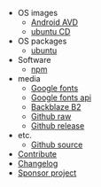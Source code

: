- OS images
  - [Android AVD](os-images/android-avd.md)
  - [ubuntu CD](os-images/ubuntu-cd.md)
- OS packages
  - [ubuntu](os-packages/ubuntu.md)
- Software
  - [npm](software/npm.md)
- media
  - [Google fonts](media/google-fonts.md)
  - [Google fonts api](media/google-fonts-api.md)
  - [Backblaze B2](media/backblaze-b2.md)
  - [Github raw](media/github-raw.md)
  - [Github release](media/github-release.md)
- etc.
  - [Github source](etc/github-source.md)
- [Contribute](template/new-upstream.md)
- [Changelog](CHANGELOG.md)
- [Sponsor project](sponsor-project.md)
